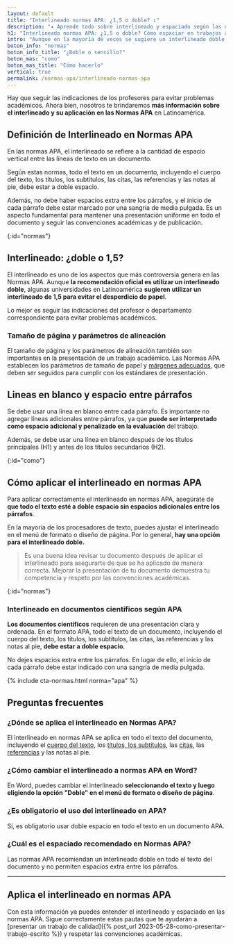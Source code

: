 ```yaml
---
layout: default
title: "Interlineado normas APA: ¿1,5 o doble? ↕"
description: "✦ Aprende todo sobre interlineado y espaciado según las normas APA. ↕ Y tú qué opinas: ¿1,5 o doble espacio?"
h1: "Interlineado normas APA: ¿1,5 o doble? Cómo espaciar en trabajos académicos"
intro: "Aunque en la mayoría de veces se sugiere un interlineado doble, también hay quienes recomiendan el uso de un interlineado de 1,5 para evitar el desperdicio de papel"
boton_info: "normas"
boton_info_title: "¿Doble o sencillo?"
boton_mas: "como"
boton_mas_title: "Cómo hacerlo"
vertical: true
permalink: /normas-apa/interlineado-normas-apa
---
```

Hay que seguir las indicaciones de los profesores para evitar problemas académicos. Ahora bien, nosotros te brindaremos **más información sobre el interlineado y su aplicación en las Normas APA** en Latinoamérica.

## Definición de Interlineado en Normas APA

En las normas APA, el interlineado se refiere a la cantidad de espacio vertical entre las líneas de texto en un documento.

Según estas normas, todo el texto en un documento, incluyendo el cuerpo del texto, los títulos, los subtítulos, las citas, las referencias y las notas al pie, debe estar a doble espacio.

Además, no debe haber espacios extra entre los párrafos, y el inicio de cada párrafo debe estar marcado por una sangría de media pulgada. Es un aspecto fundamental para mantener una presentación uniforme en todo el documento y seguir las convenciones académicas y de publicación.
<!-- Anclaje para que la barra fijada no cubra el siguiente subtítulo -->
{:id="normas"}

## Interlineado: ¿doble o 1,5?

El interlineado es uno de los aspectos que más controversia genera en las Normas APA. Aunque **la recomendación oficial es utilizar un interlineado doble**, algunas universidades en Latinoamérica **sugieren utilizar un interlineado de 1,5 para evitar el desperdicio de papel**.

Lo mejor es seguir las indicaciones del profesor o departamento correspondiente para evitar problemas académicos.

### Tamaño de página y parámetros de alineación

El tamaño de página y los parámetros de alineación también son importantes en la presentación de un trabajo académico. Las Normas APA establecen los parámetros de tamaño de papel y [márgenes adecuados]({{'normas-apa/margenes-normas-apa'|relative_url}} "Márgenes APA"), que deben ser seguidos para cumplir con los estándares de presentación.

## Lineas en blanco y espacio entre párrafos

Se debe usar una línea en blanco entre cada párrafo. Es importante no agregar líneas adicionales entre párrafos, ya que **puede ser interpretado como espacio adicional y penalizado en la evaluación** del trabajo.

Además, se debe usar una línea en blanco después de los títulos principales (H1) y antes de los títulos secundarios (H2).
<!-- Anclaje para que la barra fijada no cubra el siguiente subtítulo -->
{:id="como"}

## Cómo aplicar el interlineado en normas APA

Para aplicar correctamente el interlineado en normas APA, asegúrate de **que todo el texto esté a doble espacio sin espacios adicionales entre los párrafos**.

En la mayoría de los procesadores de texto, puedes ajustar el interlineado en el menú de formato o diseño de página. Por lo general, **hay una opción para el interlineado doble.**

>Es una buena idea revisar tu documento después de aplicar el interlineado para asegurarte de que se ha aplicado de manera correcta. Mejorar la presentación de tu documento demuestra tu competencia y respeto por las convenciones académicas.
<!-- Anclaje para que la barra fijada no cubra el siguiente subtítulo -->
{:id="normas"}

### Interlineado en documentos científicos según APA

**Los documentos científicos** requieren de una presentación clara y ordenada. En el formato APA, todo el texto de un documento, incluyendo el cuerpo del texto, los títulos, los subtítulos, las citas, las referencias y las notas al pie, **debe estar a doble espacio**.

No dejes espacios extra entre los párrafos. En lugar de ello, el inicio de cada párrafo debe estar indicado con una sangría de media pulgada.

{% include cta-normas.html norma="apa" %}

## Preguntas frecuentes

### ¿Dónde se aplica el interlineado en Normas APA?

El interlineado en normas APA se aplica en todo el texto del documento, incluyendo el [cuerpo del texto]({{'cuerpo-trabajo-escrito'|relative_url}} "Cuerpo de trabajo"), los [títulos, los subtítulos]({{'normas-apa/titulos-subtitulos-normas-apa'|relative_url}} "Títulos y subtítulos APA"), las [citas]({{'normas-apa/citas-normas-apa'|relative_url}} "Citas normas APA"), las [referencias]({{'normas-apa/referencias-bibliograficas-normas-apa'|relative_url}} "Referencias Bibliográficas APA") y las notas al pie.

### ¿Cómo cambiar el interlineado a normas APA en Word?

En Word, puedes cambiar el interlineado **seleccionando el texto y luego eligiendo la opción "Doble" en el menú de formato o diseño de página**.

### ¿Es obligatorio el uso del interlineado en APA?

Sí, es obligatorio usar doble espacio en todo el texto en un documento APA.

### ¿Cuál es el espaciado recomendado en Normas APA?

Las normas APA recomiendan un interlineado doble en todo el texto del documento y no permiten espacios extra entre los párrafos.

----

## Aplica el interlineado en normas APA

Con esta información ya puedes entender el interlineado y espaciado en las normas APA. Sigue correctamente estas pautas que te ayudarán a [presentar un trabajo de calidad]({% post_url 2023-05-28-como-presentar-trabajo-escrito %}) y respetar las convenciones académicas.
